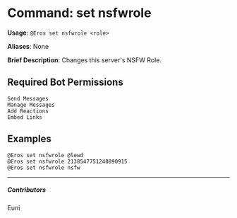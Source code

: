 # Command: set nsfwrole


**Usage**: `@Eros set nsfwrole <role>`

**Aliases**: None

**Brief Description**: Changes this server's NSFW Role.



## Required Bot Permissions

```
Send Messages
Manage Messages
Add Reactions
Embed Links
```

## Examples

```
@Eros set nsfwrole @lewd
@Eros set nsfwrole 2138547751248890915
@Eros set nsfwrole nsfw
```


---

##### Contributors


Euni
